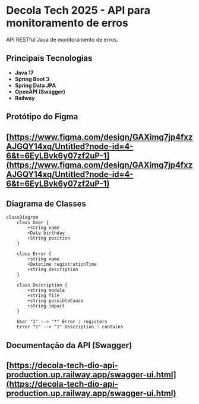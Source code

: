 # Decola Tech 2025 - API para monitoramento de erros

API RESTful Java de monitoramento de erros.

## Principais Tecnologias
 - **Java 17**
 - **Spring Boot 3**
 - **Spring Data JPA**
 - **OpenAPI (Swagger)** 
 - **Railway**

## Protótipo do Figma
## [https://www.figma.com/design/GAXimg7jp4fxzAJGQY14xq/Untitled?node-id=4-6&t=6EyLBvk6y07zf2uP-1](https://www.figma.com/design/GAXimg7jp4fxzAJGQY14xq/Untitled?node-id=4-6&t=6EyLBvk6y07zf2uP-1)

## Diagrama de Classes

```mermaid
classDiagram
    class User {
        +string name
        +Date birthday
        +String position
    }

    class Error {
        +string name
        +Datetime registrationTime
        +string description
    }

    class Description {
        +string module
        +string file
        +string possibleCause
        +string impact
    }

    User "1" --> "*" Error : registers
    Error "1" --> "1" Description : contains
```


## Documentação da API (Swagger)

## [https://decola-tech-dio-api-production.up.railway.app/swagger-ui.html](https://decola-tech-dio-api-production.up.railway.app/swagger-ui.html)



